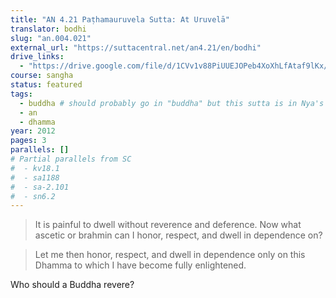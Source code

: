 ```yaml
---
title: "AN 4.21 Paṭhamauruvela Sutta: At Uruvelā"
translator: bodhi
slug: "an.004.021"
external_url: "https://suttacentral.net/an4.21/en/bodhi"
drive_links:
  - "https://drive.google.com/file/d/1CVv1v88PiUUEJOPeb4XoXhLfAtaf9lKx/view?usp=drivesdk"
course: sangha
status: featured
tags:
  - buddha # should probably go in "buddha" but this sutta is in Nya's *Life* so I felt no need to duplicate it
  - an
  - dhamma
year: 2012
pages: 3
parallels: []
# Partial parallels from SC
#  - kv18.1
#  - sa1188
#  - sa-2.101
#  - sn6.2
---
```


> It is painful to dwell without reverence and deference. Now what ascetic or brahmin can I honor, respect, and dwell in dependence on?

> Let me then honor, respect, and dwell in dependence only on this Dhamma to which I have become fully enlightened.

Who should a Buddha revere?
